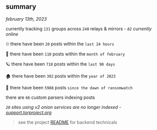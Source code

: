 
## summary
_february 13th, 2023_

currently tracking `131` groups across `240` relays & mirrors - _`82` currently online_

⏲ there have been `20` posts within the `last 24 hours`

🦈 there have been `110` posts within the `month of february`

🪐 there have been `718` posts within the `last 90 days`

🏚 there have been `302` posts within the `year of 2023`

🦕 there have been `5988` posts `since the dawn of ransomwatch`

there are `66` custom parsers indexing posts

_`20` sites using v2 onion services are no longer indexed - [support.torproject.org](https://support.torproject.org/onionservices/v2-deprecation/)_

> see the project [README](https://github.com/joshhighet/ransomwatch#ransomwatch--) for backend technicals
